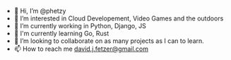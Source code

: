 - 👋 Hi, I’m @phetzy
- 👀 I’m interested in Cloud Developement, Video Games and the outdoors
- 🌱 I’m currently working in Python, Django, JS
- 🌱 I'm currently learning Go, Rust
- 💞️ I’m looking to collaborate on as many projects as I can to learn.
- 📫 How to reach me david.j.fetzer@gmail.com

<!---
phetzy/phetzy is a ✨ special ✨ repository because its `README.md` (this file) appears on your GitHub profile.
You can click the Preview link to take a look at your changes.
--->
